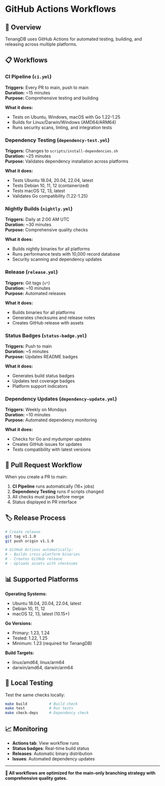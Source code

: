 # GitHub Actions Workflows

## 🚀 **Overview**

TenangDB uses GitHub Actions for automated testing, building, and releasing across multiple platforms.

## 📋 **Workflows**

### **CI Pipeline** (`ci.yml`)
**Triggers:** Every PR to main, push to main  
**Duration:** ~15 minutes  
**Purpose:** Comprehensive testing and building

**What it does:**
- Tests on Ubuntu, Windows, macOS with Go 1.22-1.25
- Builds for Linux/Darwin/Windows (AMD64/ARM64)
- Runs security scans, linting, and integration tests

### **Dependency Testing** (`dependency-test.yml`)
**Triggers:** Changes to `scripts/install-dependencies.sh`  
**Duration:** ~25 minutes  
**Purpose:** Validates dependency installation across platforms

**What it does:**
- Tests Ubuntu 18.04, 20.04, 22.04, latest
- Tests Debian 10, 11, 12 (containerized)
- Tests macOS 12, 13, latest
- Validates Go compatibility (1.22-1.25)

### **Nightly Builds** (`nightly.yml`)
**Triggers:** Daily at 2:00 AM UTC  
**Duration:** ~30 minutes  
**Purpose:** Comprehensive quality checks

**What it does:**
- Builds nightly binaries for all platforms
- Runs performance tests with 10,000 record database
- Security scanning and dependency updates

### **Release** (`release.yml`)
**Triggers:** Git tags (`v*`)  
**Duration:** ~10 minutes  
**Purpose:** Automated releases

**What it does:**
- Builds binaries for all platforms
- Generates checksums and release notes
- Creates GitHub release with assets

### **Status Badges** (`status-badge.yml`)
**Triggers:** Push to main  
**Duration:** ~5 minutes  
**Purpose:** Updates README badges

**What it does:**
- Generates build status badges
- Updates test coverage badges
- Platform support indicators

### **Dependency Updates** (`dependency-update.yml`)
**Triggers:** Weekly on Mondays  
**Duration:** ~10 minutes  
**Purpose:** Automated dependency monitoring

**What it does:**
- Checks for Go and mydumper updates
- Creates GitHub issues for updates
- Tests compatibility with latest versions

## 🎯 **Pull Request Workflow**

When you create a PR to main:

1. **CI Pipeline** runs automatically (16+ jobs)
2. **Dependency Testing** runs if scripts changed
3. All checks must pass before merge
4. Status displayed in PR interface

## 🏷️ **Release Process**

```bash
# Create release
git tag v1.1.0
git push origin v1.1.0

# GitHub Actions automatically:
# - Builds cross-platform binaries
# - Creates GitHub release
# - Uploads assets with checksums
```

## 📊 **Supported Platforms**

**Operating Systems:**
- Ubuntu 18.04, 20.04, 22.04, latest
- Debian 10, 11, 12
- macOS 12, 13, latest (10.15+)

**Go Versions:**
- Primary: 1.23, 1.24
- Tested: 1.22, 1.25
- Minimum: 1.23 (required for TenangDB)

**Build Targets:**
- linux/amd64, linux/arm64
- darwin/amd64, darwin/arm64

## 🔧 **Local Testing**

Test the same checks locally:

```bash
make build          # Build check
make test           # Run tests
make check-deps     # Dependency check
```

## 📈 **Monitoring**

- **Actions tab**: View workflow runs
- **Status badges**: Real-time build status
- **Releases**: Automatic binary distribution
- **Issues**: Automated dependency updates

---

**🎯 All workflows are optimized for the main-only branching strategy with comprehensive quality gates.**